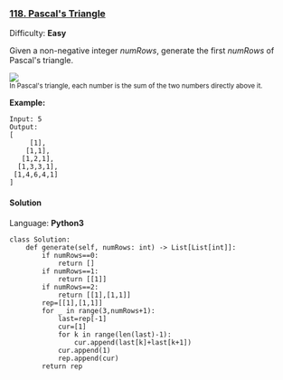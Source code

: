 ### [118\. Pascal's Triangle](https://leetcode.com/problems/pascals-triangle/)

Difficulty: **Easy**


Given a non-negative integer _numRows_, generate the first _numRows_ of Pascal's triangle.

![](https://upload.wikimedia.org/wikipedia/commons/0/0d/PascalTriangleAnimated2.gif)  
<small style="display: inline;">In Pascal's triangle, each number is the sum of the two numbers directly above it.</small>

**Example:**

```
Input: 5
Output:
[
     [1],
    [1,1],
   [1,2,1],
  [1,3,3,1],
 [1,4,6,4,1]
]
```


#### Solution

Language: **Python3**

```python3
class Solution:
    def generate(self, numRows: int) -> List[List[int]]:
        if numRows==0:
            return []
        if numRows==1:
            return [[1]]
        if numRows==2:
            return [[1],[1,1]]
        rep=[[1],[1,1]]
        for _ in range(3,numRows+1):
            last=rep[-1]
            cur=[1]
            for k in range(len(last)-1):
                cur.append(last[k]+last[k+1])
            cur.append(1)
            rep.append(cur)
        return rep
```